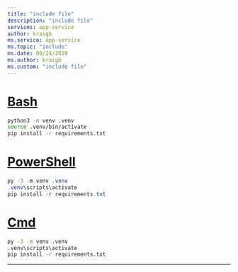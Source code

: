 ```yaml
---
title: "include file"
description: "include file"
services: app-service
author: kraigb
ms.service: app-service
ms.topic: "include"
ms.date: 09/24/2020
ms.author: kraigb
ms.custom: "include file"
---
```


# [Bash](#tab/bash)

```bash
python3 -m venv .venv
source .venv/bin/activate
pip install -r requirements.txt
```

# [PowerShell](#tab/powershell)

```powershell
py -3 -m venv .venv
.venv\scripts\activate
pip install -r requirements.txt
```

# [Cmd](#tab/cmd)

```cmd
py -3 -m venv .venv
.venv\scripts\activate
pip install -r requirements.txt
```

---   
